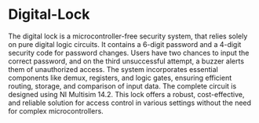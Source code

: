 # Digital-Lock
The digital lock is a microcontroller-free security system, that relies solely on pure digital logic circuits. It contains a 6-digit password and a 4-digit security code for password changes. Users have two chances to input the correct password, and on the third unsuccessful attempt, a buzzer alerts them of unauthorized access. The system incorporates essential components like demux, registers, and logic gates, ensuring efficient routing, storage, and comparison of input data. The complete circuit is designed using NI Multisim 14.2. This lock offers a robust, cost-effective, and reliable solution for access control in various settings without the need for complex microcontrollers.

